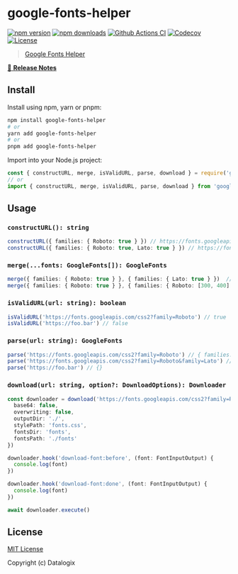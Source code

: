 # google-fonts-helper

[![npm version][npm-version-src]][npm-version-href]
[![npm downloads][npm-downloads-src]][npm-downloads-href]
[![Github Actions CI][github-actions-ci-src]][github-actions-ci-href]
[![Codecov][codecov-src]][codecov-href]
[![License][license-src]][license-href]

> [Google Fonts Helper](https://developers.google.com/fonts)

[📖 **Release Notes**](./CHANGELOG.md)

## Install

Install using npm, yarn or pnpm:

```bash
npm install google-fonts-helper
# or
yarn add google-fonts-helper
# or
pnpm add google-fonts-helper
```

Import into your Node.js project:

```js
const { constructURL, merge, isValidURL, parse, download } = require('google-fonts-helper')
// or
import { constructURL, merge, isValidURL, parse, download } from 'google-fonts-helper'
```

## Usage

### `constructURL(): string`

```ts
constructURL({ families: { Roboto: true } }) // https://fonts.googleapis.com/css2?family=Roboto
constructURL({ families: { Roboto: true, Lato: true } }) // https://fonts.googleapis.com/css2?family=Roboto&family=Lato
```

### `merge(...fonts: GoogleFonts[]): GoogleFonts`

```ts
merge({ families: { Roboto: true } }, { families: { Lato: true } })  // { families: { Roboto: true, Lato: true } }
merge({ families: { Roboto: true } }, { families: { Roboto: [300, 400] } })  // { families: { Roboto: [300, 400] } }
```

### `isValidURL(url: string): boolean`

```ts
isValidURL('https://fonts.googleapis.com/css2?family=Roboto') // true
isValidURL('https://foo.bar') // false
```

### `parse(url: string): GoogleFonts`

```ts
parse('https://fonts.googleapis.com/css2?family=Roboto') // { families: { Roboto: true } }
parse('https://fonts.googleapis.com/css2?family=Roboto&family=Lato') // { families: { Roboto: true, Lato: true } }
parse('https://foo.bar') // {}
```

### `download(url: string, option?: DownloadOptions): Downloader`

```ts
const downloader = download('https://fonts.googleapis.com/css2?family=Roboto', {
  base64: false,
  overwriting: false,
  outputDir: './',
  stylePath: 'fonts.css',
  fontsDir: 'fonts',
  fontsPath: './fonts'
})

downloader.hook('download-font:before', (font: FontInputOutput) {
  console.log(font)
})

downloader.hook('download-font:done', (font: FontInputOutput) {
  console.log(font)
})

await downloader.execute()
```

## License

[MIT License](./LICENSE)

Copyright (c) Datalogix

<!-- Badges -->
[npm-version-src]: https://img.shields.io/npm/v/google-fonts-helper/latest.svg
[npm-version-href]: https://npmjs.com/package/google-fonts-helper

[npm-downloads-src]: https://img.shields.io/npm/dt/google-fonts-helper.svg
[npm-downloads-href]: https://npmjs.com/package/google-fonts-helper

[github-actions-ci-src]: https://github.com/datalogix/google-fonts-helper/workflows/ci/badge.svg
[github-actions-ci-href]: https://github.com/datalogix/google-fonts-helper/actions?query=workflow%3Aci

[codecov-src]: https://img.shields.io/codecov/c/github/datalogix/google-fonts-helper.svg
[codecov-href]: https://codecov.io/gh/datalogix/google-fonts-helper

[license-src]: https://img.shields.io/npm/l/google-fonts-helper.svg
[license-href]: https://npmjs.com/package/google-fonts-helper
